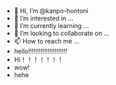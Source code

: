 - 👋 Hi, I’m @kanpo-hontoni
- 👀 I’m interested in ...
- 🌱 I’m currently learning ...
- 💞️ I’m looking to collaborate on ...
- 📫 How to reach me ...
- hello!!!!!!!!!!!!!!!!!!!!!!
- Hi！！！！！！！
- wow!
- hehe

<!---
kanpo-hontoni/kanpo-hontoni is a ✨ special ✨ repository because its `README.md` (this file) appears on your GitHub profile.
You can click the Preview link to take a look at your changes.
--->
